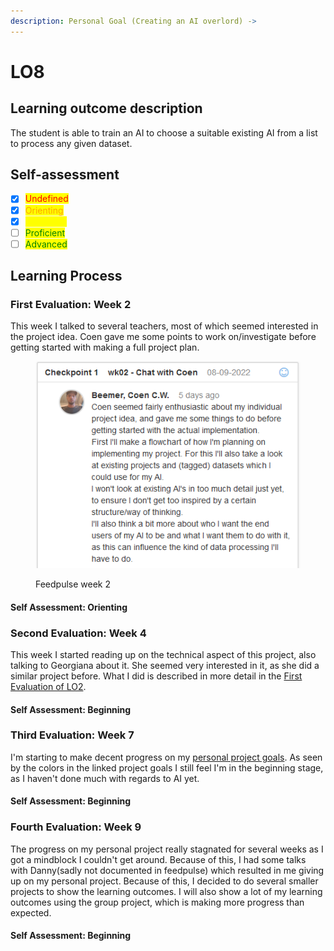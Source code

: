 ```yaml
---
description: Personal Goal (Creating an AI overlord) ->
---
```


# LO8

## Learning outcome description

The student is able to train an AI to choose a suitable existing AI from a list to process any given dataset.

## Self-assessment

* [x] <mark style="color:red;">Undefined</mark>
* [x] <mark style="color:orange;">Orienting</mark>
* [x] <mark style="color:yellow;">Beginning</mark>
* [ ] <mark style="color:green;">Proficient</mark>
* [ ] <mark style="color:green;">Advanced</mark>

## Learning Process

### First Evaluation: Week 2

This week I talked to several teachers, most of which seemed interested in the project idea. Coen gave me some points to work on/investigate before getting started with making a full project plan.

<figure><img src="../.gitbook/assets/image (5).png" alt=""><figcaption><p>Feedpulse week 2</p></figcaption></figure>

#### Self Assessment: Orienting

### Second Evaluation: Week 4

This week I started reading up on the technical aspect of this project, also talking to Georgiana about it. She seemed very interested in it, as she did a similar project before. What I did is described in more detail in the [First Evaluation of LO2](lo2.md#first-evaluation-week-4).

#### Self Assessment: Beginning

### Third Evaluation: Week 7

I'm starting to make decent progress on my [personal project goals](../wip-personal-notes/personal-project-proposal.md#current-project-goals-and-status). As seen by the colors in the linked project goals I still feel I'm in the beginning stage, as I haven't done much with regards to AI yet.

#### Self Assessment: Beginning

### Fourth Evaluation: Week 9

The progress on my personal project really stagnated for several weeks as I got a mindblock I couldn't get around. Because of this, I had some talks with Danny(sadly not documented in feedpulse) which resulted in me giving up on my personal project. Because of this, I decided to do several smaller projects to show the learning outcomes. I will also show a lot of my learning outcomes using the group project, which is making more progress than expected.

#### Self Assessment: Beginning

